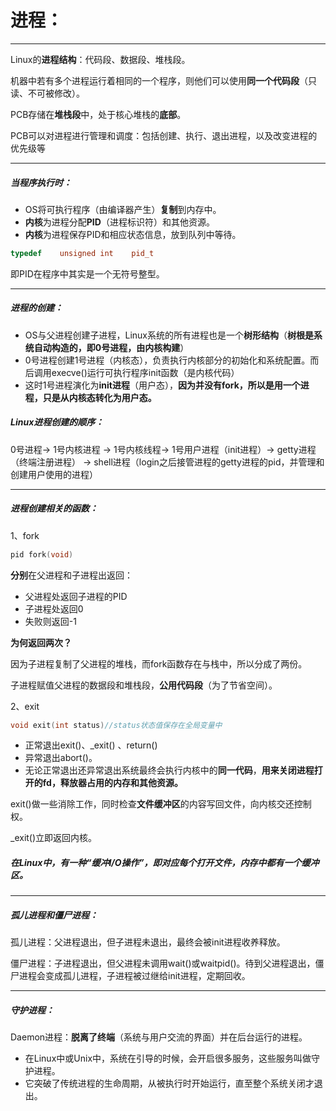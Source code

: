 # 进程：

***

Linux的**进程结构**：代码段、数据段、堆栈段。

机器中若有多个进程运行着相同的一个程序，则他们可以使用**同一个代码段**（只读、不可被修改）。

PCB存储在**堆栈段**中，处于核心堆栈的**底部**。

PCB可以对进程进行管理和调度：包括创建、执行、退出进程，以及改变进程的优先级等

***

##### 当程序执行时：

- OS将可执行程序（由编译器产生）**复制**到内存中。
- **内核**为进程分配**PID**（进程标识符）和其他资源。
- **内核**为进程保存PID和相应状态信息，放到队列中等待。

```C++
typedef    unsigned int    pid_t
```

即PID在程序中其实是一个无符号整型。

***

##### 进程的创建：

- OS与父进程创建子进程，Linux系统的所有进程也是一个**树形结构**（**树根是系统自动构造的，即0号进程，由内核构建**）
- 0号进程创建1号进程（内核态），负责执行内核部分的初始化和系统配置。而后调用execve()运行可执行程序init函数（是内核代码）
- 这时1号进程演化为**init进程**（用户态），**因为并没有fork，所以是用一个进程，只是从内核态转化为用户态。**

##### Linux进程创建的顺序：

0号进程-> 1号内核进程 -> 1号内核线程-> 1号用户进程（init进程）-> getty进程（终端注册进程） -> shell进程（login之后接管进程的getty进程的pid，并管理和创建用户使用的进程）

***

##### 进程创建相关的函数：

1、fork

```C++
pid fork(void)
```

**分别**在父进程和子进程出返回：

- 父进程处返回子进程的PID
- 子进程处返回0
- 失败则返回-1

**为何返回两次？**

因为子进程复制了父进程的堆栈，而fork函数存在与栈中，所以分成了两份。

子进程赋值父进程的数据段和堆栈段，**公用代码段**（为了节省空间）。



2、exit

```c++
void exit(int status)//status状态值保存在全局变量中
```



- 正常退出exit()、_exit() 、return()
- 异常退出abort()。
- 无论正常退出还异常退出系统最终会执行内核中的**同一代码**，**用来关闭进程打开的fd，释放器占用的内存和其他资源。**

exit()做一些消除工作，同时检查**文件缓冲区**的内容写回文件，向内核交还控制权。

_exit()立即返回内核。

##### **在Linux中，有一种“缓冲I/O操作”，即对应每个打开文件，内存中都有一个缓冲区。**

***



##### 孤儿进程和僵尸进程：

孤儿进程：父进程退出，但子进程未退出，最终会被init进程收养释放。

僵尸进程：子进程退出，但父进程未调用wait()或waitpid()。待到父进程退出，僵尸进程会变成孤儿进程，子进程被过继给init进程，定期回收。

***



##### 守护进程：

Daemon进程：**脱离了终端**（系统与用户交流的界面）并在后台运行的进程。

- 在Linux中或Unix中，系统在引导的时候，会开启很多服务，这些服务叫做守护进程。
- 它突破了传统进程的生命周期，从被执行时开始运行，直至整个系统关闭才退出。

